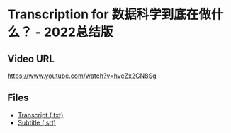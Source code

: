 # Transcription for 数据科学到底在做什么？ - 2022总结版
## Video URL
https://www.youtube.com/watch?v=hveZx2CN8Sg
 
## Files
- [Transcript (.txt)](./transcript.txt)
- [Subtitle (.srt)](./transcript.srt)
